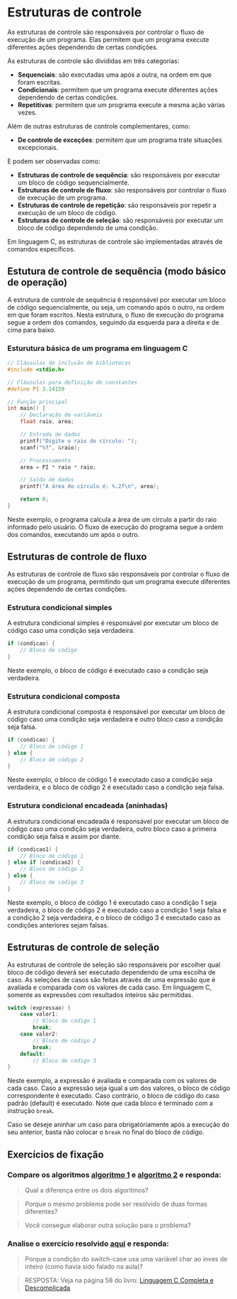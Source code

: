 # Estruturas de controle
As estruturas de controle são responsáveis por controlar o fluxo de execução de um programa. 
Elas permitem que um programa execute diferentes ações dependendo de certas condições.

As estruturas de controle são divididas em três categorias:
- **Sequenciais**: são executadas uma após a outra, na ordem em que foram escritas.
- **Condicionais**: permitem que um programa execute diferentes ações dependendo de certas condições.
- **Repetitivas**: permitem que um programa execute a mesma ação várias vezes.

Além de outras estruturas de controle complementares, como:
- **De controle de exceções**: permitem que um programa trate situações excepcionais.

E podem ser observadas como:
- **Estruturas de controle de sequência**: são responsáveis por executar um bloco de código sequencialmente.
- **Estruturas de controle de fluxo**: são responsáveis por controlar o fluxo de execução de um programa.
- **Estruturas de controle de repetição**: são responsáveis por repetir a execução de um bloco de código.
- **Estruturas de controle de seleção**: são responsáveis por executar um bloco de código dependendo de uma condição.

Em linguagem C, as estruturas de controle são implementadas através de comandos específicos.

## Estutura de controle de sequência (modo básico de operação)
A estrutura de controle de sequência é responsável por executar um bloco de código sequencialmente, ou seja, um comando após o outro, na ordem em que foram escritos.
Nesta estrutura, o fluxo de execução do programa segue a ordem dos comandos, seguindo da esquerda para a direita e de cima para baixo.

### Esturutura básica de um programa em linguagem C
```c
// Cláusulas de inclusão de bibliotecas
#include <stdio.h>

// Cláusulas para definição de constantes
#define PI 3.14159

// Função principal
int main() {
    // Declaração de variáveis
    float raio, area;

    // Entrada de dados
    printf("Digite o raio do círculo: ");
    scanf("%f", &raio);

    // Processamento
    area = PI * raio * raio;

    // Saída de dados
    printf("A área do círculo é: %.2f\n", area);

    return 0;
}
```
Neste exemplo, o programa calcula a área de um círculo a partir do raio informado pelo usuário. O fluxo de execução do programa segue a ordem dos comandos, executando um após o outro.

## Estruturas de controle de fluxo
As estruturas de controle de fluxo são responsáveis por controlar o fluxo de execução de um programa, permitindo que um programa execute diferentes ações dependendo de certas condições.

### Estrutura condicional simples
A estrutura condicional simples é responsável por executar um bloco de código caso uma condição seja verdadeira.
```c
if (condicao) {
    // Bloco de código
}
```
Neste exemplo, o bloco de código é executado caso a condição seja verdadeira.

### Estrutura condicional composta
A estrutura condicional composta é responsável por executar um bloco de código caso uma condição seja verdadeira e outro bloco caso a condição seja falsa.
```c
if (condicao) {
    // Bloco de código 1
} else {
    // Bloco de código 2
}
```
Neste exemplo, o bloco de código 1 é executado caso a condição seja verdadeira, e o bloco de código 2 é executado caso a condição seja falsa.

### Estrutura condicional encadeada (aninhadas)
A estrutura condicional encadeada é responsável por executar um bloco de código caso uma condição seja verdadeira, outro bloco caso a primeira condição seja falsa e assim por diante.
```c
if (condicao1) {
    // Bloco de código 1
} else if (condicao2) {
    // Bloco de código 2
} else {
    // Bloco de código 3
}
```
Neste exemplo, o bloco de código 1 é executado caso a condição 1 seja verdadeira, o bloco de código 2 é executado caso a condição 1 seja falsa e a condição 2 seja verdadeira, e o bloco de código 3 é executado caso as condições anteriores sejam falsas.

## Estruturas de controle de seleção
As estruturas de controle de seleção são responsáveis por escolher qual bloco de código deverá ser executado dependendo de uma escolha de caso.
As seleções de casos são feitas através de uma expressão que é avaliada e comparada com os valores de cada caso. Em linguagem C, somente as expressões com resultados inteiros são permitidas.

```c
switch (expressao) {
    case valor1:
        // Bloco de código 1
        break;
    case valor2:
        // Bloco de código 2
        break;
    default:
        // Bloco de código 3
}
```
Neste exemplo, a expressão é avaliada e comparada com os valores de cada caso. Caso a expressão seja igual a um dos valores, o bloco de código correspondente é executado. Caso contrário, o bloco de código do caso padrão (default) é executado. Note que cada bloco é terminado com a instrução `break`.

Caso se deseje aninhar um caso para obrigatóriamente após a execução do seu anterior, basta não colocar o `break` no final do bloco de código.

## Exercícios de fixação

### Compare os algoritmos [algoritmo 1](./ex_resolvido_if.c) e  [algoritmo 2](./ex_resolvido_switch.c) e responda:

> Qual a diferença entre os dois algoritmos?

> Porque o mesmo problema pode ser resolvido de duas formas diferentes?

> Você consegue elaborar outra solução para o problema?

### Analise o exercício resolvido [aqui](./ex_resolvido_switch.c) e responda:

> Porque a condição do switch-case usa uma variável char ao inves de inteiro (como havia sido falado na aula)?

> RESPOSTA: Veja na página 58 do livro: [Linguagem C Completa e Descomplicada](../books/pt-br/andré-backes-linguagem-c-completa-e-descomplicada-2022.pdf)